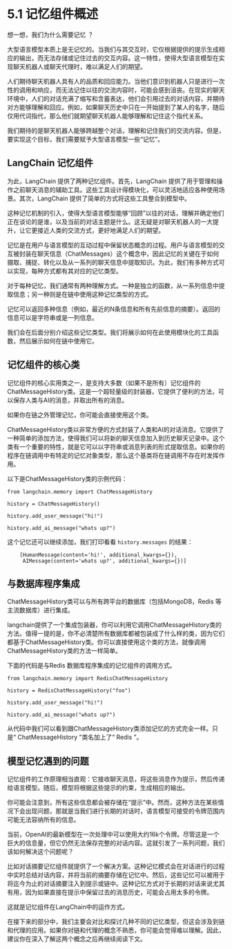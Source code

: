 # 5.1 记忆组件概述

想一想，我们为什么需要记忆 ？

大型语言模型本质上是无记忆的。当我们与其交互时，它仅根据提供的提示生成相应的输出，而无法存储或记住过去的交互内容。这一特性，使得大型语言模型在实现聊天机器人或聊天代理时，难以满足人们的期望。

人们期待聊天机器人具有人的品质和回应能力。当他们意识到机器人只是进行一次性的调用和响应，而无法记住以往的交流内容时，可能会感到沮丧。在现实的聊天环境中，人们的对话充满了缩写和含蓄表达，他们会引用过去的对话内容，并期待对方能够理解和回应。例如，如果聊天历史中只在一开始提到了某人的名字，随后仅用代词指代，那么他们就期望聊天机器人能够理解和记住这个指代关系。

我们期待的是聊天机器人能够跨越整个对话，理解和记住我们的交流内容。但是，要实现这个目标，我们需要赋予大型语言模型一些“记忆”。

## LangChain 记忆组件

为此，LangChain 提供了两种记忆组件。首先，LangChain 提供了用于管理和操作之前聊天消息的辅助工具。这些工具设计得模块化，可以灵活地适应各种使用场景。其次，LangChain 提供了简单的方式将这些工具整合到模型中。

这种记忆机制的引入，使得大型语言模型能够“回顾”以往的对话，理解并确定他们正在谈论的是谁，以及当前的对话主题是什么。这无疑是对聊天机器人的一大提升，让它更接近人类的交流方式，更好地满足人们的期望。

记忆是在用户与语言模型的互动过程中保留状态概念的过程。用户与语言模型的交互被封装在聊天信息（ChatMessages）这个概念中，因此记忆的关键在于如何摄取、捕捉、转化以及从一系列的聊天信息中提取知识。为此，我们有多种方式可以实现，每种方式都有其对应的记忆类型。

对于每种记忆，我们通常有两种理解方式。一种是独立的函数，从一系列信息中提取信息；另一种则是在链中使用这种记忆类型的方式。

记忆可以返回多种信息（例如，最近的N条信息和所有先前信息的摘要）。返回的信息可以是字符串或是一列信息。

我们会在后面分别介绍这些记忆类型。我们将展示如何在此使用模块化的工具函数，然后展示如何在链中使用它。

## 记忆组件的核心类

记忆组件的核心实用类之一，是支持大多数（如果不是所有）记忆组件的ChatMessageHistory类。这是一个超轻量级的封装器，它提供了便利的方法，可以保存人类与AI的消息，并取出所有的消息。

如果你在链之外管理记忆，你可能会直接使用这个类。

ChatMessageHistory类以非常方便的方式封装了人类和AI的对话消息。它提供了一种简单的添加方法，使得我们可以将新的聊天信息加入到历史聊天记录中。这个类有一个重要的特性，就是它可以以字符串或消息列表的形式提取信息。如果你的程序在链调用中有特定的记忆对象类型，那么这个基类将在链调用不存在时发挥作用。

以下是ChatMessageHistory类的示例代码：

```
from langchain.memory import ChatMessageHistory

history = ChatMessageHistory()

history.add_user_message("hi!")

history.add_ai_message("whats up?")
```
这个记忆还可以继续添加，我们打印看看 `history.messages` 的结果：

```
    [HumanMessage(content='hi!', additional_kwargs={}),
     AIMessage(content='whats up?', additional_kwargs={})]
```

## 与数据库程序集成

ChatMessageHistory类可以与所有跨平台的数据库（包括MongoDB，Redis 等主流数据库）进行集成。

langchain提供了一个集成包装器，你可以利用它调用ChatMessageHistory类的方法。值得一提的是，你不必清楚所有数据库都被包装成了什么样的类，因为它们都基于ChatMessageHistory类。你可以直接使用这个类的方法，就像调用ChatMessageHistory类的方法一样简单。

下面的代码是与Redis 数据库程序集成的记忆组件的调用方式。

```
from langchain.memory import RedisChatMessageHistory

history = RedisChatMessageHistory("foo")

history.add_user_message("hi!")

history.add_ai_message("whats up?")
```

从代码中我们可以看到跟ChatMessageHistory类添加记忆的方式完全一样。只是“ ChatMessageHistory ”类名加上了“ Redis ”。

## 模型记忆遇到的问题

记忆组件的工作原理相当直观：它接收聊天消息，将这些消息作为提示，然后传递给语言模型。随后，模型将根据这些提示的约束，生成相应的输出。

你可能会注意到，所有这些信息都会被存储在“提示”中。然而，这种方法在某些情况下会出现问题，那就是当我们进行长期的对话时，语言模型可接受的令牌范围内可能无法容纳所有的信息。

当前，OpenAI的最新模型在一次处理中可以使用大约16k个令牌。尽管这是一个巨大的信息量，但它仍然无法保存完整的对话内容。这就引发了一系列问题，我们该如何解决这个问题呢？

比如对话摘要记忆组件就提供了一个解决方案。这种记忆模式会在对话进行的过程中实时总结对话内容，并将当前的摘要存储在记忆中。然后，这些记忆可以被用于将迄今为止的对话摘要注入到提示或链中。这种记忆方式对于长期的对话来说尤其有用，因为如果直接在提示中保留过去的消息历史，可能会占用太多的令牌。

这就是记忆组件在LangChain中的运作方式。

在接下来的部分中，我们主要会对比和探讨几种不同的记忆类型，但这会涉及到链和代理的应用。如果你对链和代理的概念不熟悉，你可能会觉得难以理解。因此，建议你在深入了解这两个概念之后再继续阅读下文。
